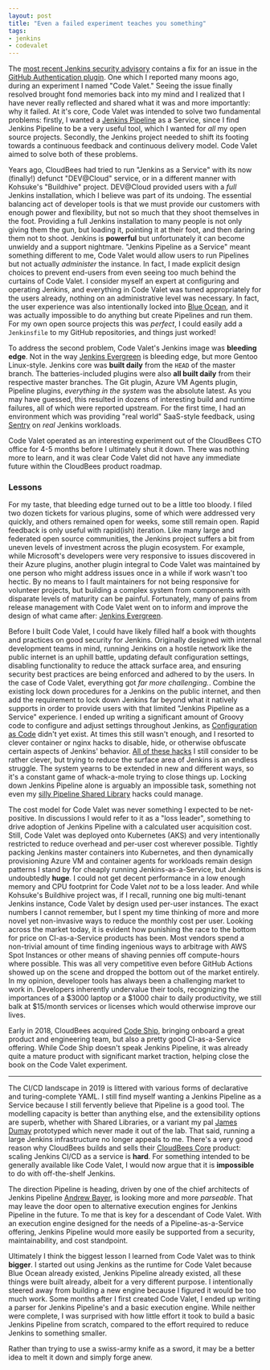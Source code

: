 ```yaml
---
layout: post
title: "Even a failed experiment teaches you something"
tags:
- jenkins
- codevalet
---
```


The [most recent Jenkins security
advisory](https://jenkins.io/security/advisory/2019-01-28/) contains a fix for
an issue in the [GitHub Authentication plugin](https://plugins.jenkins.io/github-auth). One
which I reported many moons ago, during an experiment I named "Code Valet."
Seeing the issue finally resolved brought fond memories back into my mind and I
realized that I have never really reflected and shared what it was and more
importantly: why it failed. At it's core, Code Valet was intended to solve two
fundamental problems: firstly, I wanted a [Jenkins
Pipeline](https://jenkins.io/doc/book/pipeline/) as a Service, since I find
Jenkins Pipeline to be a very useful tool, which I wanted for _all_ my open
source projects. Secondly, the Jenkins
project needed to shift its footing towards a continuous feedback and
continuous delivery model. Code Valet aimed to solve both of these problems.


Years ago, CloudBees had tried to run "Jenkins as a Service" with its now (finally!)
defunct "DEV@Cloud" service, or in a different manner with Kohsuke's "Buildhive" project. DEV@Cloud
provided users with a _full_ Jenkins installation, which I believe was part of
its undoing. The essential balancing act of developer tools is that we must
provide our customers with enough power and flexibility, but not so much that
they shoot themselves in the foot.  Providing a full Jenkins installation to
many people is not only giving them the gun, but loading it, pointing it at
their foot, and then daring them not to shoot. Jenkins is **powerful** but
unfortunately it can become unwieldy and a support nightmare.  "Jenkins
Pipeline as a Service" meant something different to me, Code Valet would allow
users to run Pipelines but not actually _administer_ the instance. In fact, I
made explicit design choices to prevent end-users from even seeing too much
behind the curtains of Code Valet. I consider myself an expert at configuring
and operating Jenkins, and everything in Code Valet was tuned appropriately for
the users already, nothing on an administrative level was necessary.  In fact,
the user experience was also intentionally locked into [Blue
Ocean](https://jenkins.io/projects/blueocean/), and it was actually impossible
to do anything but create Pipelines and run them. For my own open source
projects this was _perfect_, I could easily add a `Jenkinsfile` to my GitHub
repositories, and things just worked!


To address the second problem, Code Valet's Jenkins image was **bleeding
edge**. Not in the way [Jenkins
Evergreen](https://jenkins.io/projects/evergreen) is bleeding edge, but more
Gentoo Linux-style. Jenkins core was **built daily** from the `HEAD` of the master
branch. The batteries-included plugins were also **all built daily** from their
respective master branches. The Git plugin, Azure VM Agents plugin, Pipeline
plugins, _everything in the system_ was the absolute latest. As you may have
guessed, this resulted in dozens of interesting build and runtime failures,
all of which were reported upstream. For the first time, I had an environment which was
providing "real world" SaaS-style feedback, using [Sentry](https://sentry.io)
on _real_ Jenkins workloads.


Code Valet operated as an interesting experiment out of the CloudBees CTO
office for 4-5 months before I ultimately shut it down. There was nothing more
to learn, and it was clear Code Valet did not have any immediate future within
the CloudBees product roadmap.

### Lessons

For my taste, that bleeding edge turned out to be a little too
bloody. I filed two dozen tickets for various plugins, some of which were
addressed very quickly, and others remained open for weeks, some still remain open. Rapid feedback is
only useful with rapid(ish) iteration.  Like many large and federated open
source communities, the Jenkins project suffers a bit from uneven levels of
investment across the plugin ecosystem. For example, while Microsoft's
developers were very responsive to issues discovered in their Azure plugins,
another plugin integral to Code Valet was maintained by one person who might
address issues once in a while if work wasn't too hectic. By no means to I
fault maintainers for not being responsive for volunteer projects, but building
a complex system from components with disparate levels of maturity can be
painful. Fortunately, many of pains from release management with Code Valet
went on to inform and improve the design of what came after: [Jenkins
Evergreen](https://github.com/jenkins-infra/evergreen).


Before I built Code Valet, I could have likely filled half a book with thoughts
and practices on good security for Jenkins. Originally designed with
internal development teams in mind, running Jenkins on a hostile network like
the public internet is an uphill battle, updating default configuration
settings, disabling functionality to reduce the attack surface area, and
ensuring security best practices are being enforced and adhered to by the
users. In the case of Code Valet, everything got _far more challenging._.
Combine the existing lock down procedures for a Jenkins on the public internet,
and then add the requirement to lock down Jenkins far beyond what it natively
supports in order to provide users with that limited "Jenkins Pipeline as a
Service" experience. I ended up writing a significant amount of Groovy code to
configure and adjust settings throughout Jenkins, as [Configuration as
Code](https://jenkins.io/projects/jcasc/) didn't yet exist. At times
this still wasn't enough, and I resorted to clever container or nginx hacks to
disable, hide, or otherwise obfuscate certain aspects of Jenkins' behavior.
[All of these hacks](https://github.com/codevalet/master) I still consider to
be rather clever, but trying to reduce the surface area of Jenkins is an
endless struggle. The system yearns to be extended in new and different ways,
so it's a constant game of whack-a-mole trying to close things up. Locking down
Jenkins Pipeline alone is arguably an impossible task, something not even my
[silly Pipeline Shared
Library](/2017/08/03/overriding-builtin-steps-pipeline.html) hacks could
manage.


The cost model for Code Valet was never something I expected to be
net-positive. In discussions I would refer to it as a "loss leader", something
to drive adoption of Jenkins Pipeline with a calculated user acquisition cost.
Still, Code Valet was deployed onto Kubernetes (AKS) and very intentionally
restricted to reduce overhead and per-user cost wherever possible. Tightly
packing Jenkins master containers into Kubernetes, and then dynamically
provisioning Azure VM and container agents for workloads remain design patterns
I stand by for cheaply running Jenkins-as-a-Service, but Jenkins is
undoubtedly **huge**. I could not get decent performance in a low enough memory
and CPU footprint for Code Valet _not_ to be a loss leader. And while Kohsuke's
Buildhive project was, if I recall, running one big multi-tenant Jenkins
instance, Code Valet by design used per-user instances. The exact numbers I
cannot remember, but I spent my time thinking of more and more novel yet
non-invasive ways to reduce the monthly cost per user. Looking across the
market today, it is evident how punishing the race to the bottom for price on
CI-as-a-Service products has been. Most vendors spend a non-trivial amount of
time finding ingenious ways to arbitrage with AWS Spot Instances or other
means of shaving pennies off compute-hours where possible. This was all very
competitive even before GitHub Actions showed up on the scene and dropped the
bottom out of the market entirely. In my opinion, developer tools has always
been a challenging market to work in. Developers inherently undervalue their
tools, recognizing the importances of a $3000 laptop or a $1000 chair to daily
productivity, we still balk at $15/month services or licenses which would
otherwise improve our lives.


Early in 2018, CloudBees acquired [Code Ship](https://codeship.com), bringing
onboard a great product and engineering team, but also a pretty good
CI-as-a-Service offering. While Code Ship doesn't speak Jenkins Pipeline, it
was already quite a mature product with significant market traction, helping
close the book on the Code Valet experiment.


---


The CI/CD landscape in 2019 is littered with various forms of declarative and
turing-complete YAML. I still find myself wanting a Jenkins Pipeline as a
Service because I still fervently believe that Pipeline is a good tool. The
modelling capacity is better than anything else, and the extensibility options
are superb, whether with Shared Libraries, or a variant my pal [James
Dumay](https://github.com/i386) prototyped which never made it out
of the lab.  That said, running a large Jenkins infrastructure no longer
appeals to me. There's a very good reason why CloudBees builds and sells their
[CloudBees Core](https://www.cloudbees.com/products/cloudbees-core) product:
scaling Jenkins CI/CD as a service is **hard**. For something intended to be
generally available like Code Valet, I would now argue that it is
**impossible** to do with off-the-shelf Jenkins.


The direction Pipeline is heading, driven by one of the chief architects of
Jenkins Pipeline [Andrew Bayer](https://github.com/abayer), is looking more and
more _parseable_. That may leave the door open to alternative execution engines
for Jenkins Pipeline in the future. To me that is key for a descendant of Code
Valet. With an execution engine designed for the needs of a
Pipeline-as-a-Service offering, Jenkins Pipeline would more easily be supported
from a security, maintainability, and cost standpoint.


Ultimately I think the biggest lesson I learned from Code Valet was to think
**bigger**. I started out using Jenkins as the runtime for Code Valet because
Blue Ocean already existed, Jenkins Pipeline already existed, all these things
were built already, albeit for a very different purpose. I intentionally
steered away from building a new engine because I figured it would be too
much work. Some months after I first created Code Valet, I ended up writing a
parser for Jenkins Pipeline's and a basic execution engine. While neither were
complete, I was surprised with how little effort it took to build a basic
Jenkins Pipeline from scratch, compared to the effort required to reduce
Jenkins to something smaller.


Rather than trying to use a swiss-army knife as a sword, it may be a better
idea to melt it down and simply forge anew.
